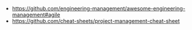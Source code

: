 
- https://github.com/engineering-management/awesome-engineering-management#agile
- https://github.com/cheat-sheets/project-management-cheat-sheet